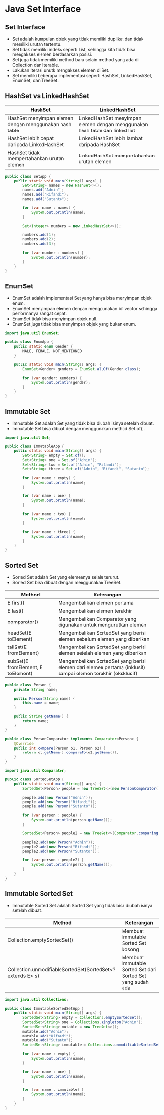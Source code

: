 # Java Set Interface

## Set Interface

- Set adalah kumpulan objek yang tidak memiliki duplikat dan tidak memiliki urutan tertentu.
- Set tidak memiliki indeks seperti List, sehingga kita tidak bisa mengakses elemen berdasarkan posisi.
- Set juga tidak memiliki method baru selain method yang ada di Collection dan Iterable.
- Lakukan iterasi unutk mengakses elemen di Set.
- Set memiliki beberapa implementasi seperti HashSet, LinkedHashSet, EnumSet, dan TreeSet.

## HashSet vs LinkedHashSet

| HashSet | LinkedHashSet |
| --- | --- |
| HashSet menyimpan elemen dengan menggunakan hash table | LinkedHashSet menyimpan elemen dengan menggunakan hash table dan linked list |
| HashSet lebih cepat daripada LinkedHashSet | LinkedHashSet lebih lambat daripada HashSet |
| HashSet tidak mempertahankan urutan elemen | LinkedHashSet mempertahankan urutan elemen |

```java
public class SetApp {
    public static void main(String[] args) {
        Set<String> names = new HashSet<>();
        names.add("Adnin");
        names.add("Rifandi");
        names.add("Sutanto");

        for (var name : names) {
            System.out.println(name);
        }

        Set<Integer> numbers = new LinkedHashSet<>();

        numbers.add(1);
        numbers.add(2);
        numbers.add(3);

        for (var number : numbers) {
            System.out.println(number);
        }
    }
}
```

## EnumSet

- EnumSet adalah implementasi Set yang hanya bisa menyimpan objek enum.
- EnumSet menyimpan elemen dengan menggunakan bit vector sehingga performanya sangat cepat.
- EnumSet tidak bisa menyimpan objek null.
- EnumSet juga tidak bisa menyimpan objek yang bukan enum.

```java
import java.util.EnumSet;

public class EnumApp {
    public static enum Gender {
        MALE, FEMALE, NOT_MENTIONED
    }

    public static void main(String[] args) {
        EnumSet<Gender> genders = EnumSet.allOf(Gender.class);

        for (var gender: genders) {
            System.out.println(gender);
        }
    }
}
```

## Immutable Set

- Immutable Set adalah Set yang tidak bisa diubah isinya setelah dibuat.
- Immutable Set bisa dibuat dengan menggunakan method Set.of().

```java
import java.util.Set;

public class ImmutableApp {
    public static void main(String[] args) {
        Set<String> empty = Set.of();
        Set<String> one = Set.of("Adnin");
        Set<String> two = Set.of("Adnin", "Rifandi");
        Set<String> three = Set.of("Adnin", "Rifandi", "Sutanto");

        for (var name : empty) {
            System.out.println(name);
        }

        for (var name : one) {
            System.out.println(name);
        }

        for (var name : two) {
            System.out.println(name);
        }

        for (var name : three) {
            System.out.println(name);
        }
    }
}
```

## Sorted Set

- Sorted Set adalah Set yang elemennya selalu terurut.
- Sorted Set bisa dibuat dengan menggunakan TreeSet.

| Method | Keterangan |
| --- | --- |
| E first() | Mengembalikan elemen pertama |
| E last() | Mengembalikan elemen terakhir |
| comparator() | Mengembalikan Comparator yang digunakan untuk mengurutkan elemen |
| headSet(E toElement) | Mengembalikan SortedSet yang berisi elemen sebelum elemen yang diberikan |
| tailSet(E fromElement) | Mengembalikan SortedSet yang berisi elemen setelah elemen yang diberikan |
| subSet(E fromElement, E toElement) | Mengembalikan SortedSet yang berisi elemen dari elemen pertama (inklusif) sampai elemen terakhir (eksklusif) |

```java
public class Person {
    private String name;

    public Person(String name) {
        this.name = name;
    }

    public String getName() {
        return name;
    }
}
```

```java
public class PersonComparator implements Comparator<Person> {
    @Override
    public int compare(Person o1, Person o2) {
        return o1.getName().compareTo(o2.getName());
    }
}
```

```java
import java.util.Comparator;

public class SortedSetApp {
    public static void main(String[] args) {
        SortedSet<Person> people = new TreeSet<>(new PersonComparator());

        people.add(new Person("Adnin"));
        people.add(new Person("Rifandi"));
        people.add(new Person("Sutanto"));

        for (var person : people) {
            System.out.println(person.getName());
        }

        SortedSet<Person> people2 = new TreeSet<>(Comparator.comparing(Person::getName));

        people2.add(new Person("Adnin"));
        people2.add(new Person("Rifandi"));
        people2.add(new Person("Sutanto"));

        for (var person : people2) {
            System.out.println(person.getName());
        }
    }
}
```

## Immutable Sorted Set

- Immutable Sorted Set adalah Sorted Set yang tidak bisa diubah isinya setelah dibuat.

| Method | Keterangan |
| --- | --- |
| Collection.emptySortedSet() | Membuat Immutable Sorted Set kosong |
| Collection.unmodifiableSortedSet(SortedSet<? extends E> s) | Membuat Immutable Sorted Set dari Sorted Set yang sudah ada |

```java
import java.util.Collections;

public class ImmutableSortedSetApp {
    public static void main(String[] args) {
        SortedSet<String> empty = Collections.emptySortedSet();
        SortedSet<String> one = Collections.singleton("Adnin");
        SortedSet<String> mutable = new TreeSet<>();
        mutable.add("Adnin");
        mutable.add("Rifandi");
        mutable.add("Sutanto");
        SortedSet<String> immutable = Collections.unmodifiableSortedSet(mutable);

        for (var name : empty) {
            System.out.println(name);
        }

        for (var name : one) {
            System.out.println(name);
        }

        for (var name : immutable) {
            System.out.println(name);
        }
    }
}
```
